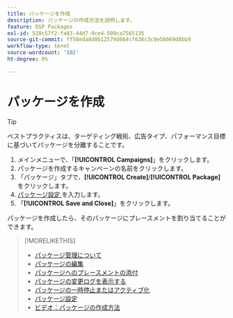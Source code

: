 ```yaml
---
title: パッケージを作成
description: パッケージの作成方法を説明します。
feature: DSP Packages
exl-id: 528c57f2-fa83-44d7-9ce4-509ca7565135
source-git-commit: ff50eda8d8b12579d664cf636c3c9e56069d8bb9
workflow-type: tm+mt
source-wordcount: '102'
ht-degree: 0%

---
```


# パッケージを作成

>[!TIP]
>
>ベストプラクティスは、ターゲティング戦術、広告タイプ、パフォーマンス目標に基づいてパッケージを分離することです。

1. メインメニューで、「**[!UICONTROL Campaigns]**」をクリックします。
1. パッケージを作成するキャンペーンの名前をクリックします。
1. 「パッケージ」タブで、**[!UICONTROL Create]**/**[!UICONTROL Package]** をクリックします。
1. [ パッケージ設定 ](package-settings.md) を入力します。
1. 「**[!UICONTROL Save and Close]**」をクリックします。

パッケージを作成したら、そのパッケージにプレースメントを割り当てることができます。

>[!MORELIKETHIS]
>
>* [ パッケージ管理について ](package-about.md)
>* [ パッケージの編集 ](package-edit.md)
>* [ パッケージへのプレースメントの添付 ](package-attach-placement.md)
>* [ パッケージの変更ログを表示する ](package-change-log.md)
>* [ パッケージの一時停止またはアクティブ化 ](package-pause-activate.md)
>* [ パッケージ設定 ](package-settings.md)
>* [ ビデオ：パッケージの作成方法 ](https://experienceleague.adobe.com/docs/advertising-learn/tutorials/dsp/package-create.html)
